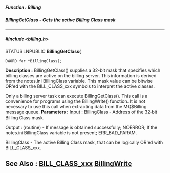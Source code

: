 ##### Function : Billing
##### BillingGetClass - Gets the active Billing Class mask
---
##### #include <billing.h>
STATUS LNPUBLIC **BillingGetClass(**

	DWORD far *BillingClass);
**Description :**
BillingGetClass() supplies a 32-bit mask that specifies which billing classes 
are active on the billing server.  This information is derived from the 
notes.ini  BillingClass variable.  This mask value can be bitwise OR'ed with 
the BILL_CLASS_xxx symbols to interpret the active classes. 

Only a billing server task can execute BillingGetClass().  This call is a 
convenience for programs using the BillingWrite() function.  It is not 
necessary to use this call when extracting data from the MQ$Billing message 
queue.
**Parameters :**
Input :
BillingClass  -  Address of the 32-bit Billing Class mask.

Output :
(routine)  -  If message is obtained successfully; NOERROR;
If the notes.ini BillingClass variable is not present; ERR_BAD_PARAM.


BillingClass  -  The active Billing Class mask, that can be logically OR'ed with BILL_CLASS_xxx.

**See Also :**
[BILL_CLASS_xxx](D:/md_files/BILL_CLASS_xxx.md)
[BillingWrite](D:/md_files/BillingWrite.md)
---
